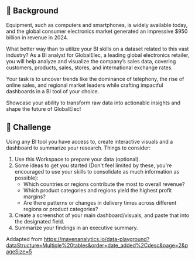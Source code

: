 ## 📖 Background

Equipment, such as computers and smartphones, is widely available today, and the global consumer electronics market generated an impressive $950 billion in revenue in 2024.

What better way than to utilize your BI skills on a dataset related to this vast industry? As a BI analyst for GlobalElec, a leading global electronics retailer, you will help analyze and visualize the company’s sales data, covering customers, products, sales, stores, and international exchange rates. 

Your task is to uncover trends like the dominance of telephony, the rise of online sales, and regional market leaders while crafting impactful dashboards in a BI tool of your choice.

Showcase your ability to transform raw data into actionable insights and shape the future of GlobalElec!

## 💪 Challenge
Using any BI tool you have access to, create interactive visuals and a dashboard to summarize your research. Things to consider:

1. Use this Workspace to prepare your data (optional).
2. Some ideas to get you started (Don't feel limited by these, you're encouraged to use your skills to consolidate as much information as possible): 
    -  Which countries or regions contribute the most to overall revenue? 
    -  Which product categories and regions yield the highest profit margins? 
    -  Are there patterns or changes in delivery times across different regions or product categories? 
4. Create a screenshot of your main dashboard/visuals, and paste that into the designated field.
5. Summarize your findings in an executive summary.

Addapted from https://mavenanalytics.io/data-playground?dataStructure=Multiple%20tables&order=date_added%2Cdesc&page=2&pageSize=5
